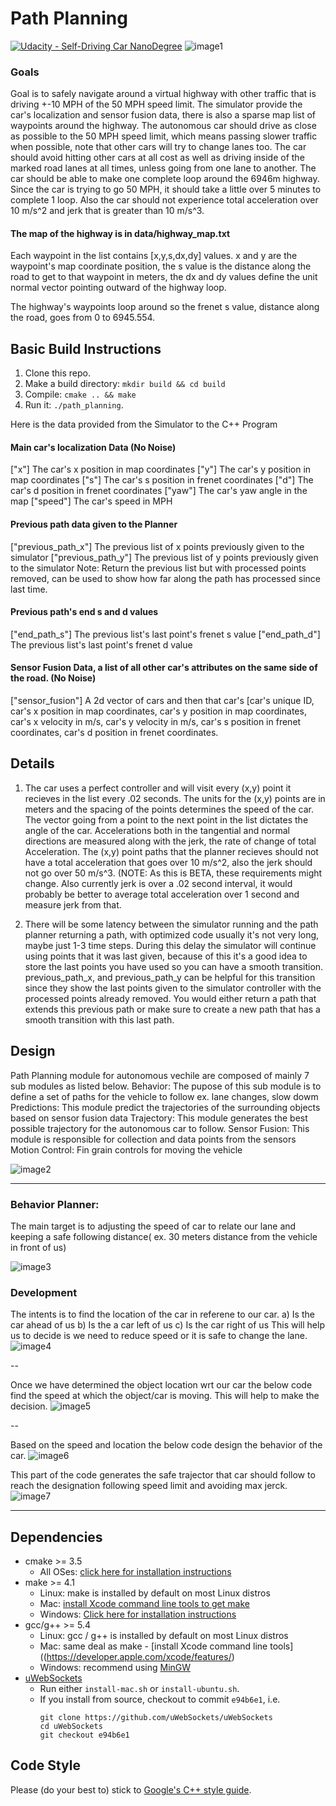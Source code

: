 # Path Planning
[![Udacity - Self-Driving Car NanoDegree](https://s3.amazonaws.com/udacity-sdc/github/shield-carnd.svg)](http://www.udacity.com/drive)
![image1](./images/pathplanner.png)
   

### Goals
Goal is to safely navigate around a virtual highway with other traffic that is driving +-10 MPH of the 50 MPH speed limit. The simulator provide the car's localization and sensor fusion data, there is also a sparse map list of waypoints around the highway. The autonomous car should drive as close as possible to the 50 MPH speed limit, which means passing slower traffic when possible, note that other cars will try to change lanes too. The car should avoid hitting other cars at all cost as well as driving inside of the marked road lanes at all times, unless going from one lane to another. The car should be able to make one complete loop around the 6946m highway. Since the car is trying to go 50 MPH, it should take a little over 5 minutes to complete 1 loop. Also the car should not experience total acceleration over 10 m/s^2 and jerk that is greater than 10 m/s^3.



#### The map of the highway is in data/highway_map.txt
Each waypoint in the list contains  [x,y,s,dx,dy] values. x and y are the waypoint's map coordinate position, the s value is the distance along the road to get to that waypoint in meters, the dx and dy values define the unit normal vector pointing outward of the highway loop.

The highway's waypoints loop around so the frenet s value, distance along the road, goes from 0 to 6945.554.

## Basic Build Instructions

1. Clone this repo.
2. Make a build directory: `mkdir build && cd build`
3. Compile: `cmake .. && make`
4. Run it: `./path_planning`.

Here is the data provided from the Simulator to the C++ Program

#### Main car's localization Data (No Noise)
["x"] The car's x position in map coordinates
["y"] The car's y position in map coordinates
["s"] The car's s position in frenet coordinates
["d"] The car's d position in frenet coordinates
["yaw"] The car's yaw angle in the map
["speed"] The car's speed in MPH

#### Previous path data given to the Planner
["previous_path_x"] The previous list of x points previously given to the simulator
["previous_path_y"] The previous list of y points previously given to the simulator
Note: Return the previous list but with processed points removed, can be used to show how far along
the path has processed since last time.

#### Previous path's end s and d values 
["end_path_s"] The previous list's last point's frenet s value
["end_path_d"] The previous list's last point's frenet d value

#### Sensor Fusion Data, a list of all other car's attributes on the same side of the road. (No Noise)

["sensor_fusion"] A 2d vector of cars and then that car's [car's unique ID, car's x position in map coordinates, car's y position in map coordinates, car's x velocity in m/s, car's y velocity in m/s, car's s position in frenet coordinates, car's d position in frenet coordinates. 

## Details
1. The car uses a perfect controller and will visit every (x,y) point it recieves in the list every .02 seconds. The units for the (x,y) points are in meters and the spacing of the points determines the speed of the car. The vector going from a point to the next point in the list dictates the angle of the car. Accelerations both in the tangential and normal directions are measured along with the jerk, the rate of change of total Acceleration. The (x,y) point paths that the planner recieves should not have a total acceleration that goes over 10 m/s^2, also the jerk should not go over 50 m/s^3. (NOTE: As this is BETA, these requirements might change. Also currently jerk is over a .02 second interval, it would probably be better to average total acceleration over 1 second and measure jerk from that.

2. There will be some latency between the simulator running and the path planner returning a path, with optimized code usually it's not very long, maybe just 1-3 time steps. During this delay the simulator will continue using points that it was last given, because of this it's a good idea to store the last points you have used so you can have a smooth transition. previous_path_x, and previous_path_y can be helpful for this transition since they show the last points given to the simulator controller with the processed points already removed. You would either return a path that extends this previous path or make sure to create a new path that has a smooth transition with this last path.

## Design
Path Planning module for autonomous vechile are composed of mainly 7 sub modules as listed below.
Behavior: The pupose of this sub module is to define a set of paths for the vehicle to follow ex. lane changes, slow dowm
Predictions: This module predict the trajectories of the surrounding objects based on sensor fusion data 
Trajectory: This module generates the best possible trajectory for the autonomous car to follow.
Sensor Fusion: This module is responsible for collection and data points from the sensors
Motion Control: Fin grain controls for moving the vehicle

![image2](./images/PathPlannerDesign.png)

---
### Behavior Planner:
The main target is to adjusting the speed of car to relate our lane and keeping a safe following distance( ex. 30 meters distance from the vehicle in front of us)

![image3](./images/behaviorDesign.png)

### Development 
The intents is to find the location of the car in referene to our car. 
a) Is the car ahead of us 
b) Is the a car left of us
c) Is the car right of us 
This will help us to decide is we need to reduce speed or it is safe to change the lane.
![image4](./images/prediction.png)

--

Once we have determined the object location wrt our car the below code find the speed at which the object/car is moving. This will help to make the decision.
![image5](./images/objectprediction.png )

--

Based on the speed and location the below code design the behavior of the car.
![image6](./images/behavior.png )

This part of the code generates the safe trajector that car should follow to reach the designation following speed limit and avoiding max jerck. 
![image7](./images/trajectory.png)

---
## Dependencies

* cmake >= 3.5
  * All OSes: [click here for installation instructions](https://cmake.org/install/)
* make >= 4.1
  * Linux: make is installed by default on most Linux distros
  * Mac: [install Xcode command line tools to get make](https://developer.apple.com/xcode/features/)
  * Windows: [Click here for installation instructions](http://gnuwin32.sourceforge.net/packages/make.htm)
* gcc/g++ >= 5.4
  * Linux: gcc / g++ is installed by default on most Linux distros
  * Mac: same deal as make - [install Xcode command line tools]((https://developer.apple.com/xcode/features/)
  * Windows: recommend using [MinGW](http://www.mingw.org/)
* [uWebSockets](https://github.com/uWebSockets/uWebSockets)
  * Run either `install-mac.sh` or `install-ubuntu.sh`.
  * If you install from source, checkout to commit `e94b6e1`, i.e.
    ```
    git clone https://github.com/uWebSockets/uWebSockets 
    cd uWebSockets
    git checkout e94b6e1
    ```
## Code Style
Please (do your best to) stick to [Google's C++ style guide](https://google.github.io/styleguide/cppguide.html).
